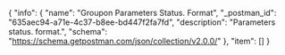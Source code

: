 {
  "info": {
    "name": "Groupon Parameters Status. Format",
    "_postman_id": "635aec94-a71e-4c37-b8ee-bd447f2fa7fd",
    "description": "Parameters status. format.",
    "schema": "https://schema.getpostman.com/json/collection/v2.0.0/"
  },
  "item": []
}